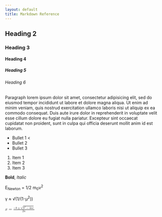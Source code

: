 ```yaml
---
layout: default
title: Markdown Reference
---
```


## Heading 2

### Heading 3

#### Heading 4

##### Heading 5

###### Heading 6

Paragraph lorem ipsum dolor sit amet, consectetur adipisicing elit, sed do eiusmod tempor incididunt ut labore et dolore magna aliqua. Ut enim ad minim veniam, quis nostrud exercitation ullamco laboris nisi ut aliquip ex ea commodo consequat. Duis aute irure dolor in reprehenderit in voluptate velit esse cillum dolore eu fugiat nulla pariatur. Excepteur sint occaecat cupidatat non proident, sunt in culpa qui officia deserunt mollit anim id est laborum.

* Bullet 1 <
* Bullet 2
* Bullet 3

1. Item 1
1. Item 2
1. Item 3

**Bold**, _Italic_

E<sub>Newton</sub> = 1/2 m<sub>0</sub>v<sup>2</sup>

γ ≈ √(1/(1-µ<sup>2</sup>))

<math xmlns="http://www.w3.org/1998/Math/MathML">
  <mrow>
    <mi>x</mi>
    <mo>=</mo>
    <mfrac>
      <mrow>
        <mo form="prefix">&#x2212;<!-- − --></mo>
        <mi>b</mi>
        <mo>&#x00B1;<!-- &PlusMinus; --></mo>
        <msqrt>
          <msup>
            <mi>b</mi>
            <mn>2</mn>
          </msup>
          <mo>&#x2212;<!-- − --></mo>
          <mn>4</mn>
          <mo>&#x2062;<!-- &InvisibleTimes; --></mo>
          <mi>a</mi>
          <mo>&#x2062;<!-- &InvisibleTimes; --></mo>
          <mi>c</mi>
        </msqrt>
      </mrow>
      <mrow>
        <mn>2</mn>
        <mo>&#x2062;<!-- &InvisibleTimes; --></mo>
        <mi>a</mi>
      </mrow>
    </mfrac>
  </mrow>
  <!-- <annotation encoding="TeX">
     x=\frac{-b\pm\sqrt{b^2-4ac}}{2a}
  </annotation>
  <annotation encoding="StarMath 5.0">
     x={-b plusminus sqrt {b^2 - 4 ac}} over {2 a}
  </annotation> -->
</math>